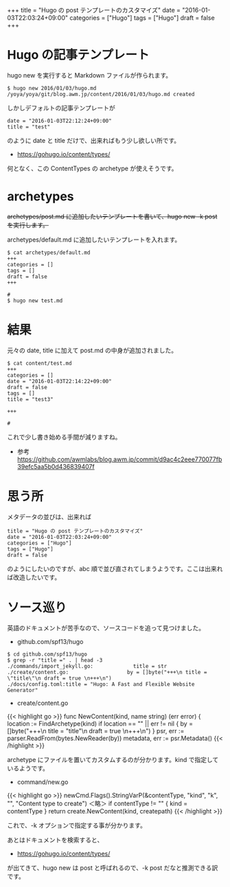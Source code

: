 +++
title = "Hugo の post テンプレートのカスタマイズ"
date = "2016-01-03T22:03:24+09:00"
categories = ["Hugo"]
tags = ["Hugo"]
draft = false
+++

# Hugo の記事テンプレート

hugo new <path> を実行すると Markdown ファイルが作られます。

```
$ hugo new 2016/01/03/hugo.md
/yoya/yoya/git/blog.awm.jp/content/2016/01/03/hugo.md created
```

しかしデフォルトの記事テンプレートが
```
date = "2016-01-03T22:12:24+09:00"
title = "test"
```
のように date と title だけで、出来ればもう少し欲しい所です。

 * https://gohugo.io/content/types/

何となく、この ContentTypes の archetype が使えそうです。

# archetypes

<del> archetypes/post.md に追加したいテンプレートを書いて、hugo new -k post <path> を実行します。</del>

archetypes/default.md に追加したいテンプレートを入れます。

```
$ cat archetypes/default.md
+++
categories = []
tags = []
draft = false
+++

#
$ hugo new test.md
```

# 結果

元々の date, title に加えて post.md の中身が追加されました。
```
$ cat content/test.md
+++
categories = []
date = "2016-01-03T22:14:22+09:00"
draft = false
tags = []
title = "test3"

+++

#
```

これで少し書き始める手間が減りますね。

 * 参考 https://github.com/awmlabs/blog.awm.jp/commit/d9ac4c2eee770077fb39efc5aa5b0d436839407f

# 思う所

メタデータの並びは、出来れば
```
title = "Hugo の post テンプレートのカスタマイズ"
date = "2016-01-03T22:03:24+09:00"
categories = ["Hugo"]
tags = ["Hugo"]
draft = false

```
のようにしたいのですが、abc 順で並び直されてしまうようです。ここは出来れば改造したいです。

# ソース巡り

英語のドキュメントが苦手なので、ソースコードを追って見つけました。

* github.com/spf13/hugo

```
$ cd github.com/spf13/hugo
$ grep -r "title =" . | head -3
./commands/import_jekyll.go:	       	 title = str
./create/content.go:			       by = []byte("+++\n title = \"title\"\n draft = true \n+++\n")
./docs/config.toml:title = "Hugo: A Fast and Flexible Website Generator"
```

 * create/content.go

{{< highlight go >}}
func NewContent(kind, name string) (err error) {
	location := FindArchetype(kind)
	if location == "" || err != nil {
		by = []byte("+++\n title = \"title\"\n draft = true \n+++\n")
	}
	psr, err := parser.ReadFrom(bytes.NewReader(by))
	metadata, err := psr.Metadata()
{{< /highlight >}}

archetype にファイルを置いてカスタムするのが分かります。kind で指定しているようです。

 * command/new.go

{{< highlight go >}}
newCmd.Flags().StringVarP(&contentType, "kind", "k", "", "Content type to create")
＜略＞
if contentType != "" {
	kind = contentType
}
return create.NewContent(kind, createpath)
{{< /highlight >}}

これで、-k オプションで指定する事が分かります。

あとはドキュメントを検索すると、

 * https://gohugo.io/content/types/

が出てきて、hugo new <path> は post と呼ばれるので、-k post だなと推測できる訳です。
